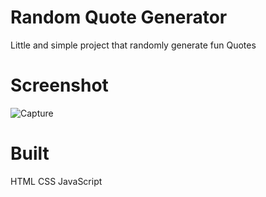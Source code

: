 # Random Quote Generator
 Little and simple project that randomly generate fun Quotes

# Screenshot
![Capture](https://user-images.githubusercontent.com/20535837/75745961-cf65a500-5ce6-11ea-9f92-15c51b7eb5e9.PNG)

# Built
HTML CSS JavaScript
